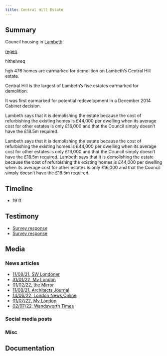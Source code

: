 ```yaml
---
title: Central Hill Estate
---
```


## Summary

Council housing in [Lambeth](providers/Lambeth).

[regen](cause-effect-affect/regeneration)

hitheiweq

hgh
476 homes are earmarked for demolition on Lambeth’s Central Hill estate.

Central Hill is the largest of Lambeth’s five estates earmarked for demolition.

It was first earmarked for potential redevelopment in a December 2014 Cabinet decision.

Lambeth says that it is demolishing the estate because the cost of refurbishing the existing homes is £44,000 per dwelling when its average cost for other estates is only £16,000 and that the Council simply doesn’t have the £18.5m required.

Lambeth says that it is demolishing the estate because the cost of refurbishing the existing homes is £44,000 per dwelling when its average cost for other estates is only £16,000 and that the Council simply doesn’t have the £18.5m required.
Lambeth says that it is demolishing the estate because the cost of refurbishing the existing homes is £44,000 per dwelling when its average cost for other estates is only £16,000 and that the Council simply doesn’t have the £18.5m required.


## Timeline

- 19
ff

## Testimony

- [Survey response](testimony/SR101)
- [Survey response](testimony/SR102)

## Media
### News articles

- [11/08/21, SW Londoner](media/SWLondoner-21-08-11)
- [31/01/22, My London](media/MyLondon-22-01-31)
- [01/02/22, the Mirror](media/Mirror-22-02-01)
- [11/08/21, Architects Journal](media/AJ-22-02-23)
- [14/06/22, London News Online](media/LNO-22-06-14)
- [01/07/22, My London](media/MyLondon-22-07-01)
- [02/07/22, Wandsworth Times](media/WT-22-07-02)

### Social media posts
### Misc

## Documentation
